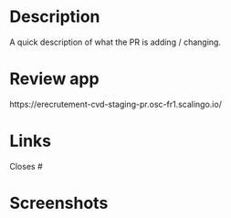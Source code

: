 # Description

A quick description of what the PR is adding / changing.

# Review app

https://erecrutement-cvd-staging-pr<PR-NUMBER>.osc-fr1.scalingo.io/

# Links
Closes #<ISSUE-NUMBER>

# Screenshots
